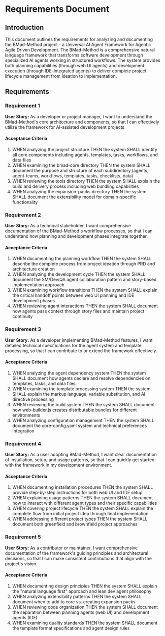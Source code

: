# Requirements Document

## Introduction

This document outlines the requirements for analyzing and documenting the BMad-Method project - a Universal AI Agent Framework for Agentic Agile Driven Development. The BMad-Method is a comprehensive natural language framework that transforms software development through specialized AI agents working in structured workflows. The system provides both planning capabilities (through web UI agents) and development execution (through IDE-integrated agents) to deliver complete project lifecycle management from ideation to implementation.

## Requirements

### Requirement 1

**User Story:** As a developer or project manager, I want to understand the BMad-Method's core architecture and components, so that I can effectively utilize the framework for AI-assisted development projects.

#### Acceptance Criteria

1. WHEN analyzing the project structure THEN the system SHALL identify all core components including agents, templates, tasks, workflows, and data files
2. WHEN examining the bmad-core directory THEN the system SHALL document the purpose and structure of each subdirectory (agents, agent-teams, workflows, templates, tasks, checklists, data)
3. WHEN reviewing the tools directory THEN the system SHALL explain the build and delivery process including web bundling capabilities
4. WHEN analyzing the expansion-packs directory THEN the system SHALL document the extensibility model for domain-specific functionality

### Requirement 2

**User Story:** As a technical stakeholder, I want comprehensive documentation of the BMad-Method's workflow processes, so that I can understand how planning and development phases integrate together.

#### Acceptance Criteria

1. WHEN documenting the planning workflow THEN the system SHALL describe the complete process from project ideation through PRD and architecture creation
2. WHEN analyzing the development cycle THEN the system SHALL document the SM/Dev/QA agent collaboration pattern and story-based implementation approach
3. WHEN examining workflow transitions THEN the system SHALL explain the critical handoff points between web UI planning and IDE development phases
4. WHEN reviewing agent interactions THEN the system SHALL document how agents pass context through story files and maintain project continuity

### Requirement 3

**User Story:** As a developer implementing BMad-Method features, I want detailed technical specifications for the agent system and template processing, so that I can contribute to or extend the framework effectively.

#### Acceptance Criteria

1. WHEN analyzing the agent dependency system THEN the system SHALL document how agents declare and resolve dependencies on templates, tasks, and data files
2. WHEN examining the template processing system THEN the system SHALL explain the markup language, variable substitution, and AI directive processing
3. WHEN reviewing the build system THEN the system SHALL document how web-builder.js creates distributable bundles for different environments
4. WHEN analyzing configuration management THEN the system SHALL document the core-config.yaml system and technical preferences integration

### Requirement 4

**User Story:** As a user adopting BMad-Method, I want clear documentation of installation, setup, and usage patterns, so that I can quickly get started with the framework in my development environment.

#### Acceptance Criteria

1. WHEN documenting installation procedures THEN the system SHALL provide step-by-step instructions for both web UI and IDE setup
2. WHEN explaining usage patterns THEN the system SHALL document how to interact with different agent types and their specific capabilities
3. WHEN covering project lifecycle THEN the system SHALL explain the complete flow from initial project idea through final implementation
4. WHEN addressing different project types THEN the system SHALL document both greenfield and brownfield project approaches

### Requirement 5

**User Story:** As a contributor or maintainer, I want comprehensive documentation of the framework's guiding principles and architectural decisions, so that I can make consistent contributions that align with the project's vision.

#### Acceptance Criteria

1. WHEN documenting design principles THEN the system SHALL explain the "natural language first" approach and lean dev agent philosophy
2. WHEN analyzing extensibility patterns THEN the system SHALL document when to add to core vs. creating expansion packs
3. WHEN reviewing code organization THEN the system SHALL document the separation between planning agents (web UI) and development agents (IDE)
4. WHEN examining quality standards THEN the system SHALL document the template format specifications and agent design rules